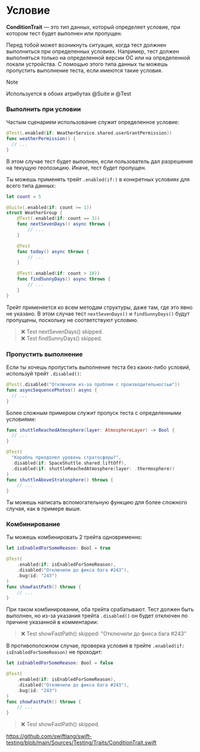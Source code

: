 # Условие

**ConditionTrait** — это тип данных, который определяет условие, при котором тест будет выполнен или пропущен.

Перед тобой может возникнуть ситуация, когда тест должнен выполниться при определенных условиях.
Например, тест должен выполняться только на определенной версии ОС или на определенной локали устройства.
С помощью этого типа данных ты можешь пропустить выполнение теста, если имеются такие условия.


> [!NOTE]
> Используется в обоих атрибутах @Suite и @Test

### Выполнить при условии

Частым сценарием использование служит определенное условие:

```swift
@Test(.enabled(if: WeatherService.shared.userGrantPermission))
func weatherPermission() {
  // ...
}
```

В этом случае тест будет выполнен, если пользователь дал разрешение на текущую геопозицию.
Иначе, тест будет пропущен.

Ты можешь применять трейт `.enabled(if:)` в конкретных условиях для всего типа данных:

```swift
let count = 5

@Suite(.enabled(if: count >= 1))
struct WeatherGroup {
    @Test(.enabled(if: count == 3))
    func nextSevenDays() async throws {
        // ...
    }

    @Test
    func today() async throws {
        // ...
    }

    @Test(.enabled(if: count > 10))
    func findSunnyDays() async throws {
        // ...
    }
}
```

Трейт применяется ко всем методам структуры, даже там, где это явно не указано.
В этом случае тест `nextSevenDays()` и `findSunnyDays()` будут пропущены, поскольку
не соответствуют условию.

> ❌ Test nextSevenDays() skipped.<br>❌ Test findSunnyDays() skipped.

### Пропустить выполнение

Если ты хочешь пропустить выполнение теста без каких-либо условий, используй трейт `.disabled()`:

```swift
@Test(.disabled("Отключили из-за проблем с производительностью"))
func asyncSequencePhotos() async {
  // ...
}
```

Более сложным примером служит пропуск теста с определенными условиями:

```swift
func shuttleReachedAtmosphere(layer: AtmosphereLayer) -> Bool {
  // ...
}

@Test(
  "Корабль преодолел уровень стратосферы?",
  .disabled(if: SpaceShuttle.shared.liftOff),
  .disabled(if: shuttleReachedAtmosphere(layer: .thermosphere))
)
func shuttleAboveStratosphere() throws {
    // ...
}
```

Ты можешь написать вспомогательную функцию для более сложного случая, как в примере выше.

### Комбинирование

Ты можешь комбинировать 2 трейта одновременно:

```swift
let isEnabledForSomeReason: Bool = true

@Test(
    .enabled(if: isEnabledForSomeReason),
    .disabled("Отключили до фикса бага #243"),
	.bug(id: "243")
)
func showFastPath() throws {
	// ...
}
```

При таком комбинировании, оба трейта срабатывают. Тест должен быть выполнен, но из-за указания трейта `.disabled()` он будет отключен по причине указанной в комментарии:

> ❌ Test showFastPath() skipped: "Отключили до фикса бага #243"


В противоположном случае, проверка условия в трейте `.enabled(if: isEnabledForSomeReason)` не проходит:

```swift
let isEnabledForSomeReason: Bool = false

@Test(
    .enabled(if: isEnabledForSomeReason),
	.disabled("Отключили до фикса бага #243"),
	.bug(id: "243")
)
func showFastPath() throws {
	// ...
}
```

> ​❌ Test showFastPath() skipped.

https://github.com/swiftlang/swift-testing/blob/main/Sources/Testing/Traits/ConditionTrait.swift
